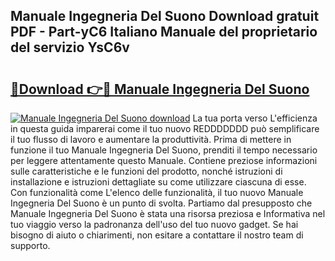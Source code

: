 ## Manuale Ingegneria Del Suono Download gratuit PDF - Part-yC6 Italiano Manuale del proprietario del servizio YsC6v

# <h2><a href="http://dfazem.blite.top/?on=Manuale+Ingegneria+Del+Suono">🔗Download 👉🔴 Manuale Ingegneria Del Suono</a></h2>

[![Manuale Ingegneria Del Suono download](https://i.imgur.com/lujVjoI.png)](http://dfazem.blite.top/?on=Manuale+Ingegneria+Del+Suono)
La tua porta verso L'efficienza in questa guida imparerai come il tuo nuovo REDDDDDDD può semplificare il tuo flusso di lavoro e aumentare la produttività. Prima di mettere in funzione il tuo Manuale Ingegneria Del Suono, prenditi il tempo necessario per leggere attentamente questo Manuale. Contiene preziose informazioni sulle caratteristiche e le funzioni del prodotto, nonché istruzioni di installazione e istruzioni dettagliate su come utilizzare ciascuna di esse. Con funzionalità come L'elenco delle funzionalità, il tuo nuovo Manuale Ingegneria Del Suono è un punto di svolta. Partiamo dal presupposto che Manuale Ingegneria Del Suono è stata una risorsa preziosa e Informativa nel tuo viaggio verso la padronanza dell'uso del tuo nuovo gadget. Se hai bisogno di aiuto o chiarimenti, non esitare a contattare il nostro team di supporto.
